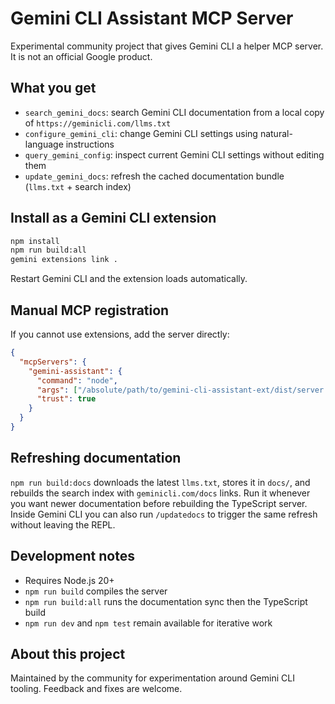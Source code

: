 # Gemini CLI Assistant MCP Server

Experimental community project that gives Gemini CLI a helper MCP server. It is not an official Google product.

## What you get
- `search_gemini_docs`: search Gemini CLI documentation from a local copy of `https://geminicli.com/llms.txt`
- `configure_gemini_cli`: change Gemini CLI settings using natural-language instructions
- `query_gemini_config`: inspect current Gemini CLI settings without editing them
- `update_gemini_docs`: refresh the cached documentation bundle (`llms.txt` + search index)

## Install as a Gemini CLI extension
```bash
npm install
npm run build:all
gemini extensions link .
```
Restart Gemini CLI and the extension loads automatically.

## Manual MCP registration
If you cannot use extensions, add the server directly:
```json
{
  "mcpServers": {
    "gemini-assistant": {
      "command": "node",
      "args": ["/absolute/path/to/gemini-cli-assistant-ext/dist/server.js"],
      "trust": true
    }
  }
}
```

## Refreshing documentation
`npm run build:docs` downloads the latest `llms.txt`, stores it in `docs/`, and rebuilds the search index with `geminicli.com/docs` links. Run it whenever you want newer documentation before rebuilding the TypeScript server. Inside Gemini CLI you can also run `/updatedocs` to trigger the same refresh without leaving the REPL.

## Development notes
- Requires Node.js 20+
- `npm run build` compiles the server
- `npm run build:all` runs the documentation sync then the TypeScript build
- `npm run dev` and `npm test` remain available for iterative work

## About this project
Maintained by the community for experimentation around Gemini CLI tooling. Feedback and fixes are welcome.
